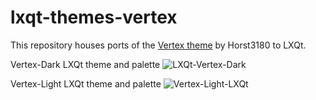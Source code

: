 # lxqt-themes-vertex

This repository houses ports of the <a href=https://github.com/horst3180/Vertex-theme>Vertex theme</a> by Horst3180 to LXQt.

Vertex-Dark LXQt theme and palette
![LXQt-Vertex-Dark](https://user-images.githubusercontent.com/67122280/227695715-a10c2f18-4e98-49a6-b8e6-5a6178a543a4.png)

Vertex-Light LXQt theme and palette
![Vertex-Light-LXQt](https://user-images.githubusercontent.com/67122280/227733219-ae8e2a08-5c3a-40d2-80b7-5363df4f7e35.png)
